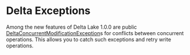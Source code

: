 # Delta Exceptions

Among the new features of Delta Lake 1.0.0 are public [DeltaConcurrentModificationException](DeltaConcurrentModificationException.md)s for conflicts between concurrent operations. This allows you to catch such exceptions and retry write operations.

